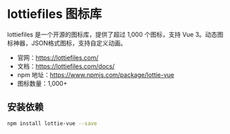 # lottiefiles 图标库

lottiefiles 是一个开源的图标库，提供了超过 1,000 个图标，支持 Vue 3。动态图标神器，JSON格式图标，支持自定义动画。



- 官网：https://lottiefiles.com/
- 文档：https://lottiefiles.com/docs/
- npm 地址：https://www.npmjs.com/package/lottie-vue
- 图标数量：1,000+


## 安装依赖
```bash
npm install lottie-vue --save
```
